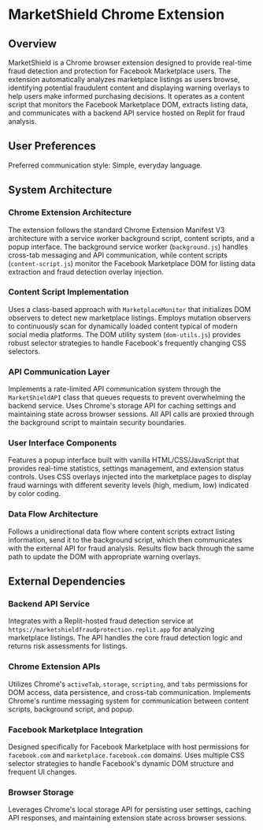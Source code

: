 # MarketShield Chrome Extension

## Overview

MarketShield is a Chrome browser extension designed to provide real-time fraud detection and protection for Facebook Marketplace users. The extension automatically analyzes marketplace listings as users browse, identifying potential fraudulent content and displaying warning overlays to help users make informed purchasing decisions. It operates as a content script that monitors the Facebook Marketplace DOM, extracts listing data, and communicates with a backend API service hosted on Replit for fraud analysis.

## User Preferences

Preferred communication style: Simple, everyday language.

## System Architecture

### Chrome Extension Architecture
The extension follows the standard Chrome Extension Manifest V3 architecture with a service worker background script, content scripts, and a popup interface. The background service worker (`background.js`) handles cross-tab messaging and API communication, while content scripts (`content-script.js`) monitor the Facebook Marketplace DOM for listing data extraction and fraud detection overlay injection.

### Content Script Implementation
Uses a class-based approach with `MarketplaceMonitor` that initializes DOM observers to detect new marketplace listings. Employs mutation observers to continuously scan for dynamically loaded content typical of modern social media platforms. The DOM utility system (`dom-utils.js`) provides robust selector strategies to handle Facebook's frequently changing CSS selectors.

### API Communication Layer
Implements a rate-limited API communication system through the `MarketShieldAPI` class that queues requests to prevent overwhelming the backend service. Uses Chrome's storage API for caching settings and maintaining state across browser sessions. All API calls are proxied through the background script to maintain security boundaries.

### User Interface Components
Features a popup interface built with vanilla HTML/CSS/JavaScript that provides real-time statistics, settings management, and extension status controls. Uses CSS overlays injected into the marketplace pages to display fraud warnings with different severity levels (high, medium, low) indicated by color coding.

### Data Flow Architecture
Follows a unidirectional data flow where content scripts extract listing information, send it to the background script, which then communicates with the external API for fraud analysis. Results flow back through the same path to update the DOM with appropriate warning overlays.

## External Dependencies

### Backend API Service
Integrates with a Replit-hosted fraud detection service at `https://marketshieldfraudprotection.replit.app` for analyzing marketplace listings. The API handles the core fraud detection logic and returns risk assessments for listings.

### Chrome Extension APIs
Utilizes Chrome's `activeTab`, `storage`, `scripting`, and `tabs` permissions for DOM access, data persistence, and cross-tab communication. Implements Chrome's runtime messaging system for communication between content scripts, background script, and popup.

### Facebook Marketplace Integration
Designed specifically for Facebook Marketplace with host permissions for `facebook.com` and `marketplace.facebook.com` domains. Uses multiple CSS selector strategies to handle Facebook's dynamic DOM structure and frequent UI changes.

### Browser Storage
Leverages Chrome's local storage API for persisting user settings, caching API responses, and maintaining extension state across browser sessions.
